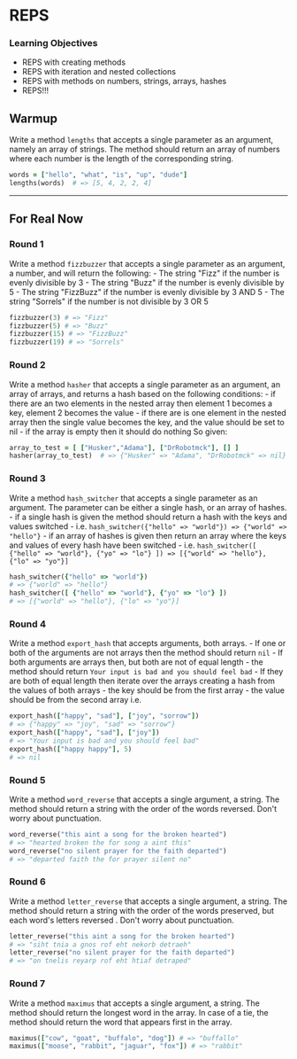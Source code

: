 # REPS
### Learning Objectives
- REPS with creating methods
- REPS with iteration and nested collections
- REPS with methods on numbers, strings, arrays, hashes
- REPS!!!
## Warmup
Write a method `lengths` that accepts a single parameter as an argument, namely
an array of strings. The method should return an array of numbers where each
number is the length of the corresponding string.
```ruby
words = ["hello", "what", "is", "up", "dude"]
lengths(words)  # => [5, 4, 2, 2, 4]
```
---
## For Real Now
### Round 1
Write a method `fizzbuzzer` that accepts a single parameter as an argument, a number, and will return the following:
	- The string "Fizz" if the number is evenly divisible by 3
	- The string "Buzz" if the number is evenly divisible by 5
	- The string "FizzBuzz" if the number is evenly divisible by 3 AND 5
	- The string "Sorrels" if the number is not divisible by 3 OR 5
```ruby
fizzbuzzer(3) # => "Fizz"
fizzbuzzer(5) # => "Buzz"
fizzbuzzer(15) # => "FizzBuzz"
fizzbuzzer(19) # => "Sorrels"
```
### Round 2
Write a method `hasher` that accepts a single parameter as an argument, an array of arrays, and returns a hash based on the following conditions:
	- if there are an two elements in the nested array then element 1 becomes a key, element 2 becomes the value
	- if there are is one element in the nested array then the single value becomes the key, and the value should be set to nil
	- if the array is empty then it should do nothing
So given:
```ruby
array_to_test = [ ["Husker","Adama"], ["DrRobotmck"], [] ]
hasher(array_to_test)  # => {"Husker" => "Adama", "DrRobotmck" => nil}
```
### Round 3
Write a method `hash_switcher` that accepts a single parameter as an argument. The parameter can be either a single hash, or an array of hashes.
	- if a single hash is given the method should return a hash with the keys and values switched
		- i.e. `hash_switcher({"hello" => "world"}) => {"world" => "hello"}`
	- if an array of hashes is given then return an array where the keys and values of every hash have been switched
		- i.e. `hash_switcher([ {"hello" => "world"}, {"yo" => "lo"} ]) => [{"world" => "hello"}, {"lo" => "yo"}]`
```ruby
hash_switcher({"hello" => "world"})
# => {"world" => "hello"}
hash_switcher([ {"hello" => "world"}, {"yo" => "lo"} ])
# => [{"world" => "hello"}, {"lo" => "yo"}]
```
### Round 4
Write a method `export_hash` that accepts arguments, both arrays.
	- If one or both of the arguments are not arrays then the method should return `nil`
	- If both arguments are arrays then, but both are not of equal length
		- the method should return `Your input is bad and you should feel bad`
	- If they are both of equal length then iterate over the arrays creating a hash from the values of both arrays
		- the key should be from the first array
		- the value should be from the second array
i.e.
```ruby
export_hash(["happy", "sad"], ["joy", "sorrow"])
# => {"happy" => "joy", "sad" => "sorrow"}
export_hash(["happy", "sad"], ["joy"])
# => "Your input is bad and you should feel bad"
export_hash(["happy happy"], 5)
# => nil
```
### Round 5
Write a method `word_reverse` that accepts a single argument, a string. The
method should return a string with the order of the words reversed. Don't worry
about punctuation.
```ruby
word_reverse("this aint a song for the broken hearted")
# => "hearted broken the for song a aint this"
word_reverse("no silent prayer for the faith departed")
# => "departed faith the for prayer silent no"
```
### Round 6
Write a method `letter_reverse` that accepts a single argument, a string. The
method should return a string with the order of the words preserved, but each
word's letters reversed . Don't worry about punctuation.
```ruby
letter_reverse("this aint a song for the broken hearted")
# => "siht tnia a gnos rof eht nekorb detraeh"
letter_reverse("no silent prayer for the faith departed")
# => "on tnelis reyarp rof eht htiaf detraped"
```
### Round 7
Write a method `maximus` that accepts a single argument, a string. The method
should return the longest word in the array. In case of a tie, the method should
return the word that appears first in the array.
```ruby
maximus(["cow", "goat", "buffalo", "dog"]) # => "buffallo"
maximus(["moose", "rabbit", "jaguar", "fox"]) # => "rabbit"
```